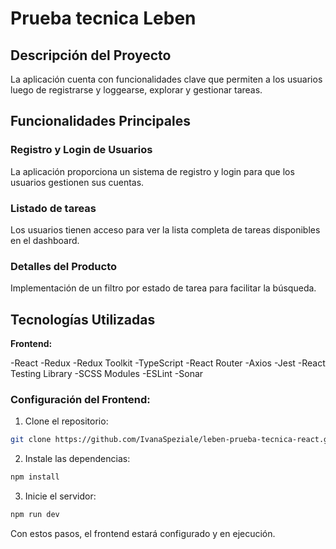 # Prueba tecnica Leben

## Descripción del Proyecto

La aplicación cuenta con funcionalidades clave que permiten a los usuarios luego de registrarse y loggearse, explorar y gestionar tareas.

## Funcionalidades Principales

### Registro y Login de Usuarios

La aplicación proporciona un sistema de registro y login para que los usuarios gestionen sus cuentas.

### Listado de tareas

Los usuarios tienen acceso para ver la lista completa de tareas disponibles en el dashboard.

### Detalles del Producto

Implementación de un filtro por estado de tarea para facilitar la búsqueda.

## Tecnologías Utilizadas

**Frontend:**

-React
-Redux
-Redux Toolkit
-TypeScript
-React Router
-Axios
-Jest
-React Testing Library
-SCSS Modules
-ESLint
-Sonar

### Configuración del Frontend:

1. Clone el repositorio:

  ```bash
  git clone https://github.com/IvanaSpeziale/leben-prueba-tecnica-react.git
  ```

2. Instale las dependencias:

  ```bash
  npm install
  ```

3. Inicie el servidor:
  ```bash
  npm run dev
  ```

Con estos pasos, el frontend estará configurado y en ejecución.
